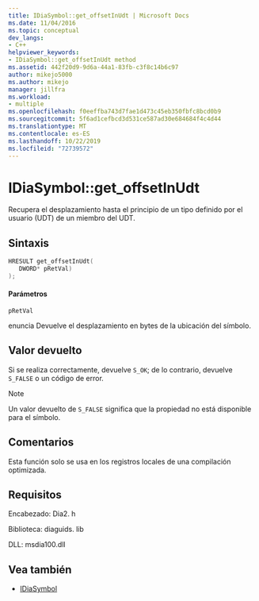 ```yaml
---
title: IDiaSymbol::get_offsetInUdt | Microsoft Docs
ms.date: 11/04/2016
ms.topic: conceptual
dev_langs:
- C++
helpviewer_keywords:
- IDiaSymbol::get_offsetInUdt method
ms.assetid: 442f20d9-9d6a-44a1-83fb-c3f8c14b6c97
author: mikejo5000
ms.author: mikejo
manager: jillfra
ms.workload:
- multiple
ms.openlocfilehash: f0eeffba743d7fae1d473c45eb350fbfc8bcd0b9
ms.sourcegitcommit: 5f6ad1cefbcd3d531ce587ad30e684684f4c4d44
ms.translationtype: MT
ms.contentlocale: es-ES
ms.lasthandoff: 10/22/2019
ms.locfileid: "72739572"
---
```

# <a name="idiasymbolget_offsetinudt"></a>IDiaSymbol::get_offsetInUdt
Recupera el desplazamiento hasta el principio de un tipo definido por el usuario (UDT) de un miembro del UDT.

## <a name="syntax"></a>Sintaxis

```C++
HRESULT get_offsetInUdt( 
   DWORD* pRetVal)
);
```

#### <a name="parameters"></a>Parámetros
 `pRetVal`

enuncia Devuelve el desplazamiento en bytes de la ubicación del símbolo.

## <a name="return-value"></a>Valor devuelto
 Si se realiza correctamente, devuelve `S_OK`; de lo contrario, devuelve `S_FALSE` o un código de error.

> [!NOTE]
> Un valor devuelto de `S_FALSE` significa que la propiedad no está disponible para el símbolo.

## <a name="remarks"></a>Comentarios
 Esta función solo se usa en los registros locales de una compilación optimizada.

## <a name="requirements"></a>Requisitos
 Encabezado: Dia2. h

 Biblioteca: diaguids. lib

 DLL: msdia100.dll

## <a name="see-also"></a>Vea también
- [IDiaSymbol](../../debugger/debug-interface-access/idiasymbol.md)